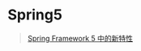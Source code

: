 # Spring5

> [Spring Framework 5 中的新特性](https://www.ibm.com/developerworks/cn/java/j-whats-new-in-spring-framework-5-theedom/index.html)